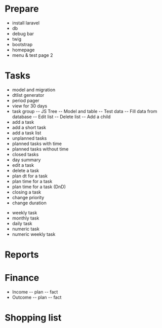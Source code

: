 # Prepare

+ install laravel
+ db
+ debug bar
+ twig
+ bootstrap
+ homepage
+ menu & test page 2

# Tasks

+ model and migration
+ dtlist generator
+ period pager
+ view for 30 days
+ task group
    -- JS Tree
    -- Model and table
    -- Test data
    -- Fill data from database
    -- Edit list
    -- Delete list
    -- Add a child
+ add a task
+ add a short task
+ add a task list
+ unplanned tasks
+ planned tasks with time
+ planned tasks without time
+ closed tasks
+ day summary
+ edit a task
+ delete a task
+ plan dt for a task
+ plan time for a task
+ plan time for a task (DnD)
+ closing a task
+ change priority
+ change duration

- weekly task
- monthly task
- daily task
- numeric task
- numeric weekly task

# Reports

# Finance

- Income
    -- plan
    -- fact
- Outcome
    -- plan
    -- fact

# Shopping list
